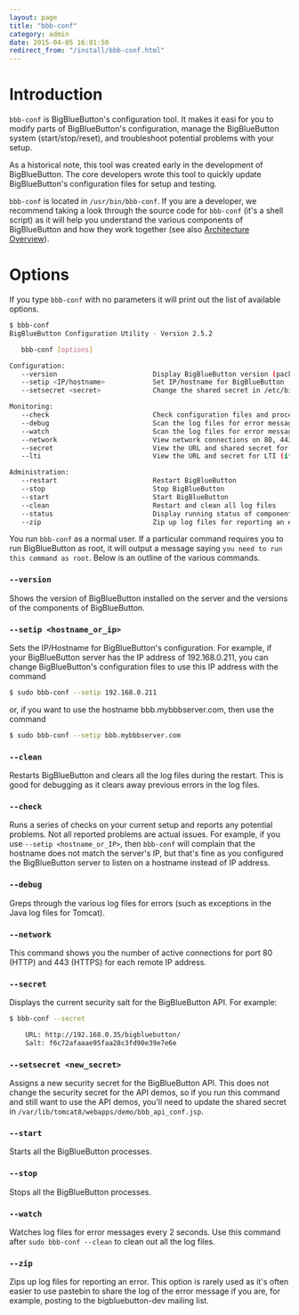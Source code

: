 ```yaml
---
layout: page
title: "bbb-conf"
category: admin
date: 2015-04-05 16:01:50
redirect_from: "/install/bbb-conf.html"
---
```


# Introduction

`bbb-conf` is BigBlueButton's configuration tool.  It makes it easi for you to modify parts of BigBlueButton's configuration, manage the BigBlueButton system (start/stop/reset), and troubleshoot potential problems with your setup.

As a historical note, this tool was created early in the development of BigBlueButton. The core developers wrote this tool to quickly update BigBlueButton's configuration files for setup and testing.

`bbb-conf` is located in `/usr/bin/bbb-conf`.  If you are a developer, we recommend taking a look through the source code for `bbb-conf` (it's a shell script) as it will help you understand the various components of BigBlueButton and how they work together (see also [Architecture Overview](/overview/architecture.html)).

# Options

If you type `bbb-conf` with no parameters it will print out the list of available options.

```bash
$ bbb-conf
BigBlueButton Configuration Utility - Version 2.5.2

   bbb-conf [options]

Configuration:
   --version                        Display BigBlueButton version (packages)
   --setip <IP/hostname>            Set IP/hostname for BigBlueButton
   --setsecret <secret>             Change the shared secret in /etc/bigbluebutton/bbb-web.properties

Monitoring:
   --check                          Check configuration files and processes for problems
   --debug                          Scan the log files for error messages
   --watch                          Scan the log files for error messages every 2 seconds
   --network                        View network connections on 80, 443 and 1935 by IP address. 1935 is deprecated. You will need to modify bbb-conf if you have custom ports.
   --secret                         View the URL and shared secret for the server
   --lti                            View the URL and secret for LTI (if installed)

Administration:
   --restart                        Restart BigBlueButton
   --stop                           Stop BigBlueButton
   --start                          Start BigBlueButton
   --clean                          Restart and clean all log files
   --status                         Display running status of components
   --zip                            Zip up log files for reporting an error
```

You run `bbb-conf` as a normal user.  If a particular command requires you to run BigBlueButton as root, it will output a message saying `you need to run this command as root`.  Below is an outline of the various commands.

### `--version`

Shows the version of BigBlueButton installed on the server and the versions of the components of BigBlueButton.

### `--setip <hostname_or_ip>`

Sets the IP/Hostname for BigBlueButton's configuration.  For example, if your BigBlueButton server has the IP address of 192.168.0.211, you can change BigBlueButton's configuration files to use this IP address with the command

```bash
$ sudo bbb-conf --setip 192.168.0.211
```

or, if you want to use the hostname bbb.mybbbserver.com, then use the command

```bash
$ sudo bbb-conf --setip bbb.mybbbserver.com
```

### `--clean`

Restarts BigBlueButton and clears all the log files during the restart.  This is good for debugging as it clears away previous errors in the log files.

### `--check`

Runs a series of checks on your current setup and reports any potential problems.  Not all reported problems are actual issues.  For example, if you use `--setip <hostname_or_IP>`, then `bbb-conf` will complain that the hostname does not match the server's IP, but that's fine as you configured the BigBlueButton server to listen on a hostname instead of IP address.

### `--debug`

Greps through the various log files for errors (such as exceptions in the Java log files for Tomcat).

### `--network`

This command shows you the number of active connections for port 80 (HTTP) and 443 (HTTPS) for each remote IP address.

### `--secret`

Displays the current security salt for the BigBlueButton API.  For example:

```bash
$ bbb-conf --secret

    URL: http://192.168.0.35/bigbluebutton/
    Salt: f6c72afaaae95faa28c3fd90e39e7e6e
```

### `--setsecret <new_secret>`

Assigns a new security secret for the BigBlueButton API.  This does not change the security secret for the API demos, so if you run this command and still want to use the API demos, you'll need to update the shared secret in `/var/lib/tomcat8/webapps/demo/bbb_api_conf.jsp`.

### `--start`

Starts all the BigBlueButton processes.

### `--stop`

Stops all the BigBlueButton processes.

### `--watch`

Watches log files for error messages every 2 seconds.  Use this command after `sudo bbb-conf --clean` to clean out all the log files.

### `--zip`

Zips up log files for reporting an error.  This option is rarely used as it's often easier to use pastebin to share the log of the error message if you are, for example, posting to the bigbluebutton-dev mailing list.
